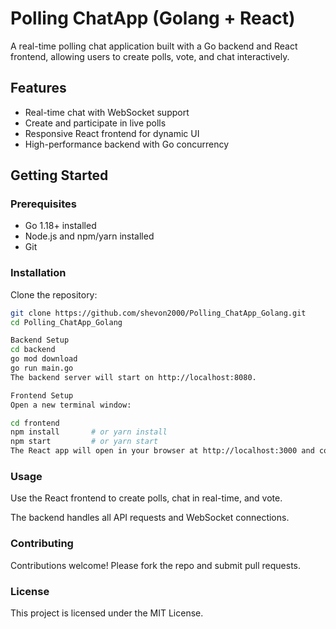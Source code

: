 # Polling ChatApp (Golang + React)

A real-time polling chat application built with a Go backend and React frontend, allowing users to create polls, vote, and chat interactively.

## Features

- Real-time chat with WebSocket support
- Create and participate in live polls
- Responsive React frontend for dynamic UI
- High-performance backend with Go concurrency


## Getting Started

### Prerequisites

- Go 1.18+ installed
- Node.js and npm/yarn installed
- Git

### Installation

Clone the repository:

```bash
git clone https://github.com/shevon2000/Polling_ChatApp_Golang.git
cd Polling_ChatApp_Golang

Backend Setup
cd backend
go mod download
go run main.go
The backend server will start on http://localhost:8080.

Frontend Setup
Open a new terminal window:

cd frontend
npm install       # or yarn install
npm start         # or yarn start
The React app will open in your browser at http://localhost:3000 and communicate with the Go backend.
```

### Usage
Use the React frontend to create polls, chat in real-time, and vote.

The backend handles all API requests and WebSocket connections.

### Contributing
Contributions welcome! Please fork the repo and submit pull requests.

### License
This project is licensed under the MIT License.
